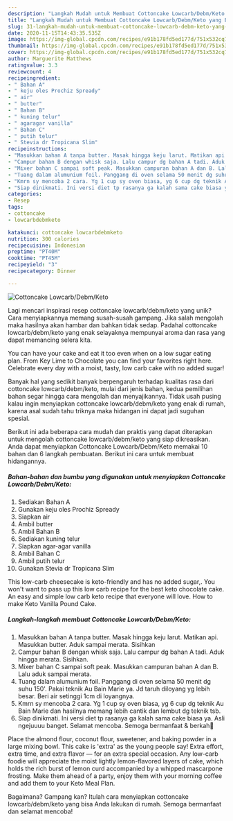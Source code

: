 ```yaml
---
description: "Langkah Mudah untuk Membuat Cottoncake Lowcarb/Debm/Keto yang Bikin Ngiler"
title: "Langkah Mudah untuk Membuat Cottoncake Lowcarb/Debm/Keto yang Bikin Ngiler"
slug: 31-langkah-mudah-untuk-membuat-cottoncake-lowcarb-debm-keto-yang-bikin-ngiler
date: 2020-11-15T14:43:35.535Z
image: https://img-global.cpcdn.com/recipes/e91b178fd5ed177d/751x532cq70/cottoncake-lowcarbdebmketo-foto-resep-utama.jpg
thumbnail: https://img-global.cpcdn.com/recipes/e91b178fd5ed177d/751x532cq70/cottoncake-lowcarbdebmketo-foto-resep-utama.jpg
cover: https://img-global.cpcdn.com/recipes/e91b178fd5ed177d/751x532cq70/cottoncake-lowcarbdebmketo-foto-resep-utama.jpg
author: Marguerite Matthews
ratingvalue: 3.3
reviewcount: 4
recipeingredient:
- " Bahan A"
- " keju oles Prochiz Spready"
- " air"
- " butter"
- " Bahan B"
- " kuning telur"
- " agaragar vanilla"
- " Bahan C"
- " putih telur"
- " Stevia dr Tropicana Slim"
recipeinstructions:
- "Masukkan bahan A tanpa butter. Masak hingga keju larut. Matikan api. Masukkan butter. Aduk sampai merata. Sisihkan"
- "Campur bahan B dengan whisk saja. Lalu campur dg bahan A tadi. Aduk hingga merata. Sisihkan."
- "Mixer bahan C sampai soft peak. Masukkan campuran bahan A dan B. Lalu aduk sampai merata."
- "Tuang dalam alumunium foil. Panggang di oven selama 50 menit dg suhu 150&#39;. Pakai teknik Au Bain Marie ya. Jd taruh diloyang yg lebih besar. Beri air setinggi 1cm di loyangnya."
- "Kmrn sy mencoba 2 cara. Yg 1 cup sy oven biasa, yg 6 cup dg teknik Au Bain Marie dan hasilnya memang lebih cantik dan lembut dg teknik tsb."
- "Siap dinikmati. Ini versi diet tp rasanya ga kalah sama cake biasa ya. Asli ngejuuuu banget. Selamat mencoba. Semoga bermanfaat &amp; berkah💞"
categories:
- Resep
tags:
- cottoncake
- lowcarbdebmketo

katakunci: cottoncake lowcarbdebmketo 
nutrition: 300 calories
recipecuisine: Indonesian
preptime: "PT40M"
cooktime: "PT45M"
recipeyield: "3"
recipecategory: Dinner

---
```



![Cottoncake Lowcarb/Debm/Keto](https://img-global.cpcdn.com/recipes/e91b178fd5ed177d/751x532cq70/cottoncake-lowcarbdebmketo-foto-resep-utama.jpg)

Lagi mencari inspirasi resep cottoncake lowcarb/debm/keto yang unik? Cara menyiapkannya memang susah-susah gampang. Jika salah mengolah maka hasilnya akan hambar dan bahkan tidak sedap. Padahal cottoncake lowcarb/debm/keto yang enak selayaknya mempunyai aroma dan rasa yang dapat memancing selera kita.

You can have your cake and eat it too even when on a low sugar eating plan. From Key Lime to Chocolate you can find your favorites right here. Celebrate every day with a moist, tasty, low carb cake with no added sugar!

Banyak hal yang sedikit banyak berpengaruh terhadap kualitas rasa dari cottoncake lowcarb/debm/keto, mulai dari jenis bahan, kedua pemilihan bahan segar hingga cara mengolah dan menyajikannya. Tidak usah pusing kalau ingin menyiapkan cottoncake lowcarb/debm/keto yang enak di rumah, karena asal sudah tahu triknya maka hidangan ini dapat jadi suguhan spesial.


Berikut ini ada beberapa cara mudah dan praktis yang dapat diterapkan untuk mengolah cottoncake lowcarb/debm/keto yang siap dikreasikan. Anda dapat menyiapkan Cottoncake Lowcarb/Debm/Keto memakai 10 bahan dan 6 langkah pembuatan. Berikut ini cara untuk membuat hidangannya.

<!--inarticleads1-->

##### Bahan-bahan dan bumbu yang digunakan untuk menyiapkan Cottoncake Lowcarb/Debm/Keto:

1. Sediakan  Bahan A
1. Gunakan  keju oles Prochiz Spready
1. Siapkan  air
1. Ambil  butter
1. Ambil  Bahan B
1. Sediakan  kuning telur
1. Siapkan  agar-agar vanilla
1. Ambil  Bahan C
1. Ambil  putih telur
1. Gunakan  Stevia dr Tropicana Slim


This low-carb cheesecake is keto-friendly and has no added sugar,. You won&#39;t want to pass up this low carb recipe for the best keto chocolate cake. An easy and simple low carb keto recipe that everyone will love. How to make Keto Vanilla Pound Cake. 

<!--inarticleads2-->

##### Langkah-langkah membuat Cottoncake Lowcarb/Debm/Keto:

1. Masukkan bahan A tanpa butter. Masak hingga keju larut. Matikan api. Masukkan butter. Aduk sampai merata. Sisihkan
1. Campur bahan B dengan whisk saja. Lalu campur dg bahan A tadi. Aduk hingga merata. Sisihkan.
1. Mixer bahan C sampai soft peak. Masukkan campuran bahan A dan B. Lalu aduk sampai merata.
1. Tuang dalam alumunium foil. Panggang di oven selama 50 menit dg suhu 150&#39;. Pakai teknik Au Bain Marie ya. Jd taruh diloyang yg lebih besar. Beri air setinggi 1cm di loyangnya.
1. Kmrn sy mencoba 2 cara. Yg 1 cup sy oven biasa, yg 6 cup dg teknik Au Bain Marie dan hasilnya memang lebih cantik dan lembut dg teknik tsb.
1. Siap dinikmati. Ini versi diet tp rasanya ga kalah sama cake biasa ya. Asli ngejuuuu banget. Selamat mencoba. Semoga bermanfaat &amp; berkah💞


Place the almond flour, coconut flour, sweetener, and baking powder in a large mixing bowl. This cake is &#39;extra&#39; as the young people say! Extra effort, extra time, and extra flavor — for an extra special occasion. Any low-carb foodie will appreciate the moist lightly lemon-flavored layers of cake, which holds the rich burst of lemon curd accompanied by a whipped mascarpone frosting. Make them ahead of a party, enjoy them with your morning coffee and add them to your Keto Meal Plan. 

Bagaimana? Gampang kan? Itulah cara menyiapkan cottoncake lowcarb/debm/keto yang bisa Anda lakukan di rumah. Semoga bermanfaat dan selamat mencoba!
